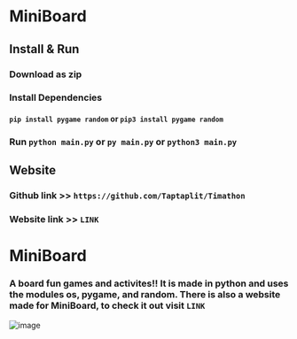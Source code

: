 # MiniBoard


## Install & Run

### Download as zip
### Install Dependencies
#### ``pip install pygame random`` or ``pip3 install pygame random`` 
### Run ``python main.py`` or ``py main.py`` or ``python3 main.py``


## Website
### Github link >> ``https://github.com/Taptaplit/Timathon``
### Website link >> ``LINK``


# MiniBoard
### A board fun games and activites!! It is made in python and uses the modules os, pygame, and random. There is also a website made for MiniBoard, to check it out visit ``LINK``

![image](https://user-images.githubusercontent.com/74630038/111043283-b3273880-840f-11eb-8eed-7003690efa36.png)
